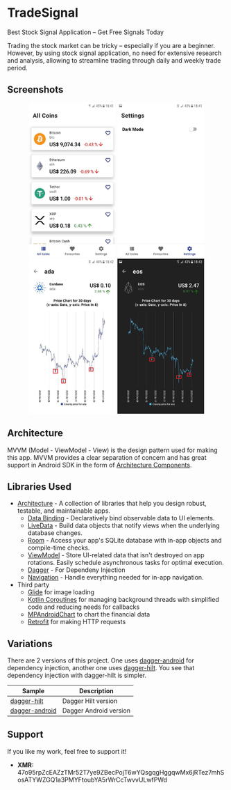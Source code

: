 # TradeSignal

Best Stock Signal Application – Get Free Signals Today

Trading the stock market can be tricky – especially if you are a beginner. However, by using stock signal application, no need for extensive research and analysis, allowing to streamline trading through daily and weekly trade period.

## Screenshots

<p align="middle">
  <img width="200" src="https://github.com/softbalanced/buysignal/blob/main/screenshot/sc3.jpg">
  <img width="200" src="https://github.com/softbalanced/buysignal/blob/main/screenshot/sc2.jpg">
  <img width="200" src="https://github.com/softbalanced/buysignal/blob/main/screenshot/sc1.jpg">
  <img width="200" src="https://github.com/softbalanced/buysignal/blob/main/screenshot/sc4.jpg">
</p>

## Architecture
MVVM (Model - ViewModel - View) is the design pattern used for making this app. 
MVVM provides a clear separation of concern and has great support in Android SDK in the form of [Architecture Components][1].

## Libraries Used

* [Architecture][1] - A collection of libraries that help you design robust, testable, and
  maintainable apps.
  * [Data Binding][2] - Declaratively bind observable data to UI elements.
  * [LiveData][3] - Build data objects that notify views when the underlying database changes.
  * [Room][4] - Access your app's SQLite database with in-app objects and compile-time checks.
  * [ViewModel][5] - Store UI-related data that isn't destroyed on app rotations. Easily schedule
     asynchronous tasks for optimal execution.
  * [Dagger][6] - For Dependeny Injection 
  * [Navigation][12] - Handle everything needed for in-app navigation.
* Third party
  * [Glide][7] for image loading
  * [Kotlin Coroutines][8] for managing background threads with simplified code and reducing needs for callbacks
  * [MPAndroidChart][9] to chart the financial data
  * [Retrofit][10] for making HTTP requests


[1]: https://developer.android.com/jetpack/arch/
[2]: https://developer.android.com/topic/libraries/data-binding/
[3]: https://developer.android.com/topic/libraries/architecture/livedata
[4]: https://developer.android.com/topic/libraries/architecture/room
[5]: https://developer.android.com/topic/libraries/architecture/viewmodel
[6]: https://developer.android.com/training/dependency-injection/dagger-android
[7]: https://bumptech.github.io/glide/
[8]: https://kotlinlang.org/docs/reference/coroutines-overview.html
[9]: https://github.com/PhilJay/MPAndroidChart
[10]: https://github.com/square/retrofit
[11]: https://developer.android.com/training/dependency-injection/hilt-android
[12]: https://developer.android.com/topic/libraries/architecture/navigation/

## Variations

There are 2 versions of this project. One uses [dagger-android][6] for dependency injection, another one uses [dagger-hilt][11]. You see that dependency injection with dagger-hilt is simpler.

|     Sample     | Description |
| ------------- | ------------- |
| [dagger-hilt](https://github.com/SpiralDevelopment/CryptoTracker/tree/master) | Dagger Hilt version |
| [dagger-android](https://github.com/SpiralDevelopment/CryptoTracker/tree/dagger-android) | Dagger Android version


## Support

If you like my work, feel free to support it!

* **XMR:**  47o95rpZcEAZzTMr52T7ye9ZBecPojT6wYQsgqgHggqwMx6jRTez7mhSosATYWZGQ1a3PMYFtoubYA5rWrCcTwvvULwfPWd

